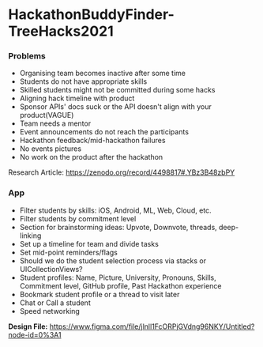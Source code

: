 # HackathonBuddyFinder-TreeHacks2021

### Problems
- Organising team becomes inactive after some time
- Students do not have appropriate skills
- Skilled students might not be committed during some hacks
- Aligning hack timeline with product
- Sponsor APIs' docs suck or the API doesn't align with your product(VAGUE)
- Team needs a mentor
- Event announcements do not reach the participants
- Hackathon feedback/mid-hackathon failures
- No events pictures
- No work on the product after the hackathon

Research Article: https://zenodo.org/record/4498817#.YBz3B48zbPY

### App
- Filter students by skills: iOS, Android, ML, Web, Cloud, etc.
- Filter students by commitment level
- Section for brainstorming ideas: Upvote, Downvote, threads, deep-linking
- Set up a timeline for team and divide tasks
- Set mid-point reminders/flags
- Should we do the student selection process via stacks or UICollectionViews?
- Student profiles: Name, Picture, University, Pronouns, Skills, Commitment level, GitHub profile, Past Hackathon experience
- Bookmark student profile or a thread to visit later
- Chat or Call a student
- Speed networking





**Design File:** https://www.figma.com/file/jlnll1FcORPjGVdng96NKY/Untitled?node-id=0%3A1
